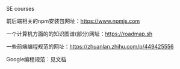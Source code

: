 SE courses

前后端相关的npm安装包网址：https://www.npmjs.com 

一个计算机方面的的知识图谱(部分)网址：https://roadmap.sh 

一些前端编程规范的网址：https://zhuanlan.zhihu.com/p/449425556

Google编程规范：见文档
